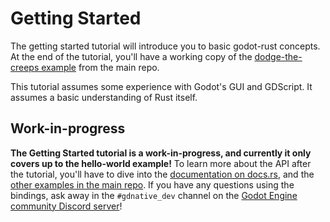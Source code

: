 # Getting Started

The getting started tutorial will introduce you to basic godot-rust concepts. At the end of the tutorial, you'll have a working copy of the [dodge-the-creeps example](https://github.com/godot-rust/godot-rust/tree/master/examples/dodge-the-creeps) from the main repo.

This tutorial assumes some experience with Godot's GUI and GDScript. It assumes a basic understanding of Rust itself.

## Work-in-progress

**The Getting Started tutorial is a work-in-progress, and currently it only covers up to the hello-world example!** To learn more about the API after the tutorial, you'll have to dive into the [documentation on docs.rs](https://docs.rs/gdnative/latest), and the [other examples in the main repo](https://github.com/godot-rust/godot-rust/tree/master/examples/). If you have any questions using the bindings, ask away in the `#gdnative_dev` channel on the [Godot Engine community Discord server](https://godotengine.org/community)!
